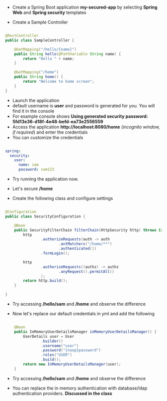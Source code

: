 * Create a Spring Boot application __my-secured-app__ by selecting __Spring Web__ and __Spring security__ templates

* Create a Sample Controller

``` java

@RestController
public class SampleController {

	@GetMapping("/hello/{name}")
	public String hello(@PathVariable String name) {
		return "Hello " + name;
	}

	@GetMapping("/home")
	public String home() {
		return "Welcome to home screen";
	}
}
```

* Launch the application
* default username is __user__ and password is generated for you. You will find it in the console
* For example console shows __Using generated security password: 5fd13e36-d18f-4e48-befd-ea73e2556559__
* Access the application **http://localhost:8080/home** (*incognito window, if required*) and enter the credentials
* You can customize the credentials

``` yml

spring:
  security:
    user:
      name: sam
      password: sam123

```

* Try running the application now.



* Let's secure __/home__

* Create the following class and configure settings

``` java

@Configuration
public class SecurityConfiguration {

    @Bean
    public SecurityFilterChain filterChain(HttpSecurity http) throws Exception {
        http
                .authorizeRequests(auth -> auth
                        .antMatchers("/home/**")
                        .authenticated())
                .formLogin();

        http
                .authorizeRequests((authz) -> authz
                        .anyRequest().permitAll()
                );
        return http.build();
    }

}

```

* Try accessing __/hello/sam__ and __/home__ and observe the difference

* Now let's replace our default credentials in yml and add the following

``` java

	@Bean
    public InMemoryUserDetailsManager inMemoryUserDetailsManager() {
        UserDetails user = User
                .builder()
                .username("user")
                .password("{noop}password")
                .roles("USER")
                .build();
        return new InMemoryUserDetailsManager(user);
    }

```

* Try accessing __/hello/sam__ and __/home__ and observe the difference

* You can replace the in memory authentication with database/ldap authentication providers. __Discussed in the class__

